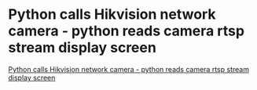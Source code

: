 # Python calls Hikvision network camera - python reads camera rtsp stream display screen
[Python calls Hikvision network camera - python reads camera rtsp stream display screen](https://aiwithcloud.com/2022/09/16/python_calls_hikvision_network_camera___python_reads_camera_rtsp_stream_display_screen/)